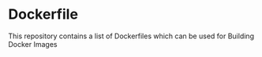 # Dockerfile
This repository contains a list of Dockerfiles which can be used for Building Docker Images